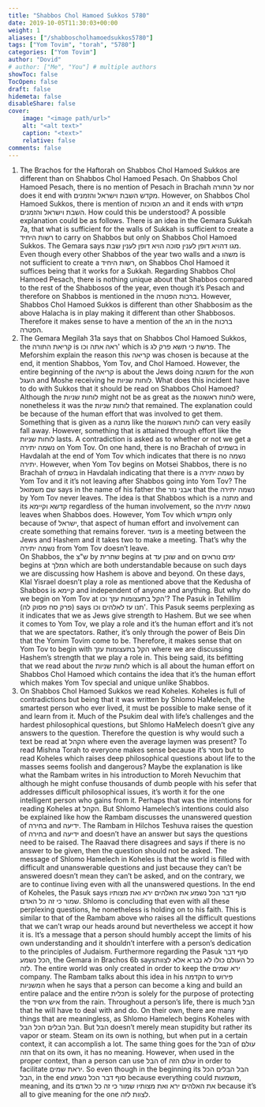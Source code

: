 ```yaml
---
title: "Shabbos Chol Hamoed Sukkos 5780"
date: 2019-10-05T11:30:03+00:00
weight: 1
aliases: ["/shabboscholhamoedsukkos5780"]
tags: ["Yom Tovim", "torah", "5780"]
categories: ["Yom Tovim"]
author: "Dovid"
# author: ["Me", "You"] # multiple authors
showToc: false
TocOpen: false
draft: false
hidemeta: false
disableShare: false
cover:
    image: "<image path/url>"
    alt: "<alt text>"
    caption: "<text>"
    relative: false
comments: false
---
```

1) The Brachos for the Haftorah on Shabbos Chol Hamoed Sukkos are different than on Shabbos Chol Hamoed Pesach. On Shabbos Chol Hamoed Pesach, there is no mention of Pesach in Brachah על התורה nor does it end with מקדש השבת וישראל והזמנים. However, on Shabbos Chol Hamoed Sukkos, there is mention of חג הסוכות and it ends with מקדש השבת וישראל והזמנים. How could this be understood?
A possible explanation could be as follows. There is an idea in the Gemara Sukkah 7a, that what is sufficient for the walls of Sukkah is sufficient to create a רשות היחיד to carry on Shabbos but only on Shabbos Chol Hamoed Sukkos. The Gemara says מגו דהויא דופן לענין סוכה הויא דופן לענין שבת. Even though every other Shabbos of the year two walls and a משהו is not sufficient to create a רשות היחיד, on Shabbos Chol Hamoed it suffices being that it works for a Sukkah.
Regarding Shabbos Chol Hamoed Pesach, there is nothing unique about that Shabbos compared to the rest of the Shabbosos of the year, even though it’s Pesach and therefore on Shabbos is mentioned in the ברכות הפטרה. However, Shabbos Chol Hamoed Sukkos is different than other Shabbosim as the above Halacha is in play making it different than other Shabbosos. Therefore it makes sense to have a mention of the חג in the ברכות הפטרה.
2) The Gemara Megilah 31a says that on Shabbos Chol Hamoed Sukkos, the קריאת התורה is ראה אתה וכו' which is פרשת כי תשא פרק לג. The Meforshim explain the reason this קריאה was chosen is because at the end, it mention Shabbos, Yom Tov, and Chol Hamoed. However, the entire beginning of the קריאה is about the Jews doing תשובה for the חטא העגל and Moshe receiving he לוחות שניות. What does this incident have to do with Sukkos that it should be read on Shabbos Chol Hamoed?
Although the לוחות שניות might not be as great as the לוחות ראשונות were, nonetheless it was the לוחות שניות that remained. The explanation could be because of the human effort that was involved to get them. Something that is given as a מתנה like the לוחות ראשונות can very easily fall away. However, something that is attained through effort like the לוחות שניות lasts.
A contradiction is asked as to whether or not we get a נשמה יתירה on Yom Tov. On one hand, there is no Brachah of בשמים in Havdalah at the end of Yom Tov which indicates that there is no נשמה יתירה. However, when Yom Tov begins on Motsei Shabbos, there is no Brachah of בשמים in Havdalah indicating that there is a נשמה יתירה by Yom Tov and it it’s not leaving after Shabbos going into Yom Tov?
The שם משמואל says in the name of his father the אבני נזר that the נשמה יתירה by Yom Tov never leaves. The idea is that Shabbos which is a מתנה and its קדשא וקיימא regardless of the human involvement, so the נשמה יתירה leaves when Shabbos does. However, Yom Tov which מקודש only because of ישראל, that aspect of human effort and involvement can create something that remains forever. מועד is a meeting between the Jews and Hashem and it takes two to make a meeting. That’s why the נשמה יתירה from Yom Tov doesn’t leave.   
On Shabbos, the ש"צ by שחרית begins at שוכן עד and on ימים נוראים begins at המלך which are both understandable because on such days we are discussing how Hashem is above and beyond. On these days, Klal Yisrael doesn’t play a role as mentioned above that the Kedusha of Shabbos is קיימא and independent of anyone and anything. But why do we begin on Yom Tov at הקל בתעצומות עזך וכו'?  The Pasuk in Tehillim (פרק סח פסוק לה) says תנו עז לאלהים וכו'. This Pasuk seems perplexing as it indicates that we as Jews give strength to Hashem. But we see when it comes to Yom Tov, we play a role and it’s the human effort and it’s not that we are spectators. Rather, it’s only through the power of Beis Din that the Yomim Tovim come to be. Therefore, it makes sense that on Yom Tov to begin with הקל בתעצומות עזך where we are discussing Hashem’s strength that we play a role in.
This being said, its befitting that we read about the לוחות שניות which is all about the human effort on Shabbos Chol Hamoed which contains the idea that it’s the human effort which makes Yom Tov special and unique unlike Shabbos.
3) On Shabbos Chol Hamoed Sukkos we read Koheles. Koheles is full of contradictions but being that it was written by Shlomo HaMelech, the smartest person who ever lived, it must be possible to make sense of it and learn from it. Much of the Psukim deal with life’s challenges and the hardest philosophical questions, but Shlomo HaMelech doesn’t give any answers to the question. Therefore the question is why would such a text be read at הקהל where even the average laymen was present? To read Mishna Torah to everyone makes sense because it’s מוסר but to read Koheles which raises deep philosophical questions about life to the masses seems foolish and dangerous?
Maybe the explanation is like what the Rambam writes in his introduction to Moreh Nevuchim that although he might confuse thousands of dumb people with his sefer that addresses difficult philosophical issues, it’s worth it for the one intelligent person who gains from it. Perhaps that was the intentions for reading Koheles at הקהל.
But Shlomo Hamelech’s intentions could also be explained like how the Rambam discusses the unanswered question of בחירה and ידיעה. The Rambam in Hilchos Teshuva raises the question of בחירה and ידיעה and doesn’t have an answer but says the questions need to be raised. The Raavad there disagrees and says if there is no answer to be given, then the question should not be asked. The message of Shlomo Hamelech in Koheles is that the world is filled with difficult and unanswerable questions and just because they can’t be answered doesn’t mean they can’t be asked, and on the contrary, we are to continue living even with all the unanswered questions.
In the end of Koheles, the Pasuk says סוף דבר הכל נשמע את האלהים ירא ואת מצותיו שמור כי זה כל האדם. Shlomo is concluding that even with all these perplexing questions, he nonetheless is holding on to his faith. This is similar to that of the Rambam above who raises all the difficult questions that we can’t wrap our heads around but nevertheless we accept it how it is. It’s a message that a person should humbly accept the limits of his own understanding and it shouldn’t interfere with a person’s dedication to the principles of Judaism.
Furthermore regarding the Pasuk סוף דבר הכל נשמע, the Gemara in Brachos 6b saysכל העולם כולו לא נברא אלא לצוות לזה. The entire world was only created in order to keep the ירא שמים company. The Rambam talks about this idea in his הקדמה to פירוש המשניות when he says that a person can become a king and build an entire palace and the entire תכלית is solely for the purpose of protecting the איש חסיד from the rain.
Throughout a person’s life, there is much הבל that he will have to deal with and do. On their own, there are many things that are meaningless, as Shlomo Hamelech begins Koheles with הבל הבלים הכל הבל. But הבל doesn’t merely mean stupidity but rather its vapor or steam. Steam on its own is nothing, but when put in a certain context, it can accomplish a lot. The same thing goes for the הבל of עולם הזה that on its own, it has no meaning. However, when used in the proper context, than a person can use הבל of עולם הזה in order to facilitate יראת שמים. So even though in the beginning its הבל הבלים הכל הבל, in the end סוף דבר הכל נשמע because everything could משמעות, meaning, and its את האלהים ירא ואת מצותיו שמור כי זה כל האדם because it’s all to give meaning for the one לצוות לזה.
